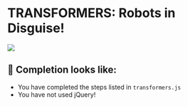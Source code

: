 # TRANSFORMERS: Robots in Disguise!

![](./assets/devastator.gif)

## 🚀 Completion looks like:

- You have completed the steps listed in `transformers.js`
- You have not used jQuery!
